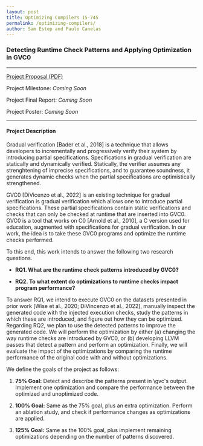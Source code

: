 ```yaml
---
layout: post
title: Optimizing Compilers 15-745
permalink: /optimizing-compilers/
author: Sam Estep and Paulo Canelas
---
```


### Detecting Runtime Check Patterns and Applying Optimization in GVC0

---

[Project Proposal (PDF)](https://pcanelas.com/images/compilers-proposal.pdf)

Project Milestone: *Coming Soon*

Project Final Report: *Coming Soon*

Project Poster: *Coming Soon*

---

#### Project Description

Gradual verification [Bader et al., 2018] is a technique that allows developers to incrementally and progressively verify their system by introducing partial specifications. 
Specifications in gradual verification are statically and dynamically verified.
Statically, the verifier assumes any strenghtening of imprecise specifications, and to guarantee soundness, it generates dynamic checks when the partial specifications are optimistically strengthened. 

GVC0 [DiVicenzo et al., 2022] is an existing technique for gradual verification is gradual verification which allows one to introduce partial specifications. 
These partial specifications contain static verifications and checks that can only be checked at runtime that are inserted into GVC0. GVC0 is a tool that works on C0 [Arnold et al., 2010], a C version used for education, augmented with specifications for gradual verification. In our work, the idea is to take these GVC0 programs and optimize the runtime checks performed.

To this end, this work intends to answer the following two research questions.

- **RQ1. What are the runtime check patterns introduced by GVC0?**

- **RQ2. To what extent do optimizations to runtime checks impact program performance?**

To answer RQ1, we intend to execute GVC0 on the datasets presented in prior work [Wise et al., 2020; DiVincenzo et al., 2022], manually inspect the generated code with the injected execution checks, study the patterns in which these are introduced, and figure out how they can be optimized.
Regarding RQ2, we plan to use the detected patterns to improve the generated code. We will perform the optimization by either (a) changing the way runtime checks are introduced by GVC0, or (b) developing LLVM passes that detect a pattern and perform an optimization.
Finally, we will evaluate the impact of the optimizations by comparing the runtime performance of the original code with and without optimizations.

We define the goals of the project as follows:

1. **75% Goal:** Detect and describe the patterns present in \gvc's output. Implement one optimization and compare the performance between the optimized and unoptimized code.

2. **100% Goal:** Same as the 75% goal, plus an extra optimization. Perform an ablation study, and check if performance changes as optimizations are applied.

3. **125% Goal:** Same as the 100% goal, plus implement remaining optimizations depending on the number of patterns discovered.